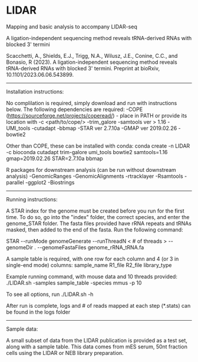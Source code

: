 # LIDAR
Mapping and basic analysis to accompany LIDAR-seq

A ligation-independent sequencing method reveals tRNA-derived RNAs with blocked 3' termini

Scacchetti, A., Shields, E.J., Trigg, N.A., Wilusz, J.E., Conine, C.C., and Bonasio, R (2023). A ligation-independent sequencing method reveals tRNA-derived RNAs with blocked 3' termini. Preprint at bioRxiv, 10.1101/2023.06.06.543899.


-------------------------------
Installation instructions:

No complilation is required, simply download and run with instructions below. The following dependencies are required:
-COPE (https://sourceforge.net/projects/coperead/) - place in PATH or provide its location with -c <path/to/cope/>
-trim_galore
-samtools ver > 1.16
-UMI_tools
-cutadapt
-bbmap
-STAR ver 2.7.10a
-GMAP ver 2019.02.26
-bowtie2

Other than COPE, these can be installed with conda:
conda create -n LIDAR -c bioconda cutadapt trim-galore umi_tools bowtie2 samtools=1.16 gmap=2019.02.26 STAR=2.7.10a bbmap


R packages for downstream analysis (can be run without downstream analysis)
-GenomicRanges
-GenomicAlignments
-rtracklayer
-Rsamtools
-parallel
-ggplot2
-Biostrings

-------------------------------

Running instructions:

A STAR index for the genome must be created before you run for the first time. To do so, go into the "index" folder, the correct species, and enter the genome_STAR folder. The fasta files provided have rRNA repeats and tRNAs masked, then added to the end of the fasta. Run the following command:

STAR --runMode genomeGenerate --runThreadN < # of threads > --genomeDir . --genomeFastaFiles genome_rRNA_tRNA.fa 

A sample table is required, with one row for each column and 4 (or 3 in single-end mode) columns:
sample_name    R1_file	    R2_file    library_type

Example running command, with mouse data and 10 threads provided:
./LIDAR.sh -samples sample_table -species mmus -p 10

To see all options, run ./LIDAR.sh -h

After run is complete, logs and # of reads mapped at each step (*.stats) can be found in the logs folder


-------------------------------

Sample data:

A small subset of data from the LIDAR publication is provided as a test set, along with a sample table. This data comes from mES serum, 50nt fraction cells using the LIDAR or NEB library preparation.







